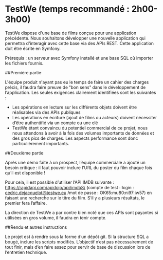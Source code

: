# TestWe (temps recommandé : 2h00-3h00)

TestWe dispose d'une base de films conçue pour une application précédente. Nous souhaitons développer une nouvelle application qui permettra d'interagir avec cette base via des APIs REST. Cette application doit être écrite en Symfony.

Prérequis : un serveur avec Symfony installé et une base SQL où importer les fichiers fournis.

##Première partie

L'équipe produit n'ayant pas eu le temps de faire un cahier des charges précis, il faudra faire preuve de "bon sens" dans le développement de l’application. Les seules exigences clairement identifiées sont les suivantes :
- Les opérations en lecture sur les différents objets doivent être réalisables via des APIs publiques
- Les opérations en écriture (ajout de films ou acteurs) doivent nécessiter d’être authentifié via un compte ou une clé
- TestWe étant convaincu du potentiel commercial de ce projet, nous nous attendons à avoir à la fois des volumes importants de données et des gros pics de charges. Les aspects performance sont donc particulièrement importants.

##Deuxième partie

Après une démo faite à un prospect, l’équipe commerciale a ajouté un besoin critique : il faut pouvoir inclure l’URL du poster du film chaque fois qu’il est disponible !

Pour cela, il est possible d’utiliser l’API IMDB suivante : https://rapidapi.com/apidojo/api/imdb8/ (compte de test :   login :  cedric.dejacquelot@testwe.eu /mot de passe : OK65:mu80:ni97:iw57) en faisant une recherche sur le titre du film. S’il y a plusieurs résultats, le premier fera l’affaire.

La direction de TestWe a par contre bien noté que ces APIs sont payantes si utilisées en gros volume, il faudra en tenir compte.

##Rendu et autres instructions

Le projet est à rendre sous la forme d’un dépôt git. Si la structure SQL a bougé, inclure les scripts modifiés. L’objectif n’est pas nécessairement de tout finir, mais d’en faire assez pour servir de base de discussion lors de l’entretien technique.
